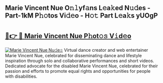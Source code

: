 ## Marie Vincent Nue O𝚗𝚕yf𝚊ns L𝚎a𝚔ed N𝚞𝚍es - Part-1kM P𝚑𝚘tos Vi𝚍𝚎o - H𝚘𝚝 Part L𝚎a𝚔s yUOgP

# <h2><a href="http://kf5y8w.oniu.top/?m=Marie+Vincent+Nue">🔗👉 🔴 Marie Vincent Nue P𝚑ot𝚘𝚜 V𝚒d𝚎o</a></h2>

[![Marie Vincent Nue Nu𝚍e𝚜](https://i.imgur.com/0qMVB7G.gif)](http://kf5y8w.oniu.top/?m=Marie+Vincent+Nue)
Virtual dance creator and web entertainer Marie Vincent Nue, celebrated for disseminating dance and lifestyle inspiration through solo and collaborative performances and short videos. Dedicated advocate for the disabled Marie Vincent Nue, celebrated for their passion and efforts to promote equal rights and opportunities for people with disabilities.  
